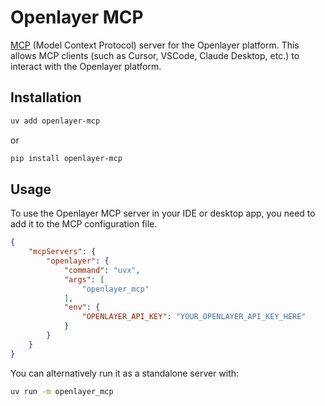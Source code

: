 # Openlayer MCP

[MCP](https://github.com/modelcontextprotocol) (Model Context Protocol) server for
the Openlayer platform. This allows MCP clients (such as Cursor, VSCode,
Claude Desktop, etc.) to interact with the Openlayer platform.

## Installation

```bash
uv add openlayer-mcp
```
or

```bash
pip install openlayer-mcp
```

## Usage

To use the Openlayer MCP server in your IDE or desktop app, you need to add it
to the MCP configuration file.

```json
{
    "mcpServers": {
        "openlayer": {
            "command": "uvx",
            "args": [
                "openlayer_mcp"
            ],
            "env": {
                "OPENLAYER_API_KEY": "YOUR_OPENLAYER_API_KEY_HERE"
            }
        }
    }
}
```

You can alternatively run it as a standalone server with:

```bash
uv run -m openlayer_mcp
```










